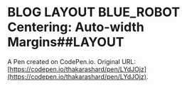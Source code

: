 # BLOG LAYOUT BLUE_ROBOT Centering: Auto-width Margins##LAYOUT

A Pen created on CodePen.io. Original URL: [https://codepen.io/thakarashard/pen/LYdJOjz](https://codepen.io/thakarashard/pen/LYdJOjz).

